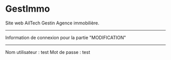 # GestImmo
Site web AilTech Gestin Agence immobilière.
__________________________________________________________
Information de connexion pour la partie "MODIFICATION"
__________________________________________________________
Nom utilisateur : test
Mot de passe : test
